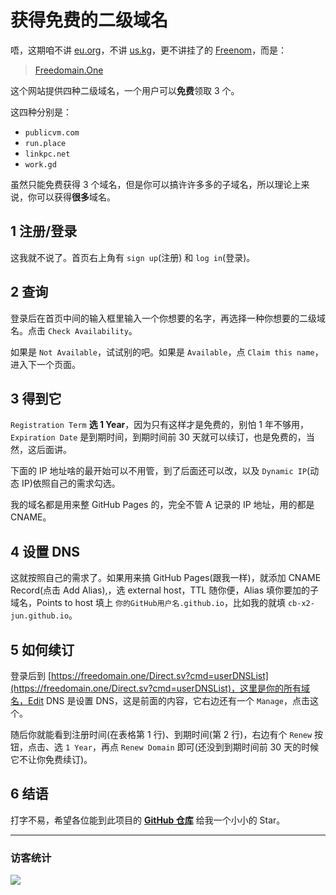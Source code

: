# 获得免费的二级域名

唔，这期咱不讲 [eu.org](https://nic.eu.org/)，不讲 [us.kg](https://nic.us.kg/)，更不讲挂了的 [Freenom](https://www.freenom.com/)，而是：

> [Freedomain.One](https://freedomain.one/)

这个网站提供四种二级域名，一个用户可以**免费**领取 $3$ 个。

这四种分别是：

- `publicvm.com`
- `run.place`
- `linkpc.net`
- `work.gd`

虽然只能免费获得 $3$ 个域名，但是你可以搞许许多多的子域名，所以理论上来说，你可以获得**很多**域名。

## 1 注册/登录

这我就不说了。首页右上角有 `sign up`(注册) 和 `log in`(登录)。

## 2 查询

登录后在首页中间的输入框里输入一个你想要的名字，再选择一种你想要的二级域名。点击 `Check Availability`。

如果是 `Not Available`，试试别的吧。如果是 `Available`，点 `Claim this name`，进入下一个页面。

## 3 得到它

`Registration Term` **选 1 Year**，因为只有这样才是免费的，别怕 $1$ 年不够用，`Expiration Date` 是到期时间，到期时间前 $30$ 天就可以续订，也是免费的，当然，这后面讲。

下面的 IP 地址啥的最开始可以不用管，到了后面还可以改，以及 `Dynamic IP`(动态 IP)依照自己的需求勾选。

我的域名都是用来整 GitHub Pages 的，完全不管 A 记录的 IP 地址，用的都是 CNAME。

## 4 设置 DNS

这就按照自己的需求了。如果用来搞 GitHub Pages(跟我一样)，就添加 CNAME Record(点击 Add Alias),，选 external host，TTL 随你便，Alias 填你要加的子域名，Points to host 填上 `你的GitHub用户名.github.io`，比如我的就填 `cb-x2-jun.github.io`。

## 5 如何续订

登录后到 [https://freedomain.one/Direct.sv?cmd=userDNSList](https://freedomain.one/Direct.sv?cmd=userDNSList)，这里是你的所有域名，Edit DNS 是设置 DNS，这是前面的内容，它右边还有一个 `Manage`，点击这个。

随后你就能看到注册时间(在表格第 $1$ 行)、到期时间(第 $2$ 行)，右边有个 `Renew` 按钮，点击、选 `1 Year`，再点 `Renew Domain` 即可(还没到到期时间前 $30$ 天的时候它不让你免费续订)。

## 6 结语

打字不易，希望各位能到此项目的 **[GitHub 仓库](https://github.com/CB-X2-Jun/CB-X2-Jun.github.io)** 给我一个小小的 Star。

---
### 访客统计
![](https://flagcounter.me/e7K)
